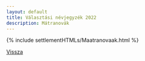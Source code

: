 ```yaml
---
layout: default
title: Választási névjegyzék 2022
description: Mátranovák
---
```


{% include settlementHTMLs/Maatranovaak.html %}

[Vissza](../)